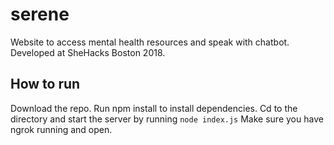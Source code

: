# serene

Website to access mental health resources and speak with chatbot. Developed at SheHacks Boston 2018.

## How to run
Download the repo.
Run npm install to install dependencies.
Cd to the directory and start the server by running ```node index.js```
Make sure you have ngrok running and open. 
